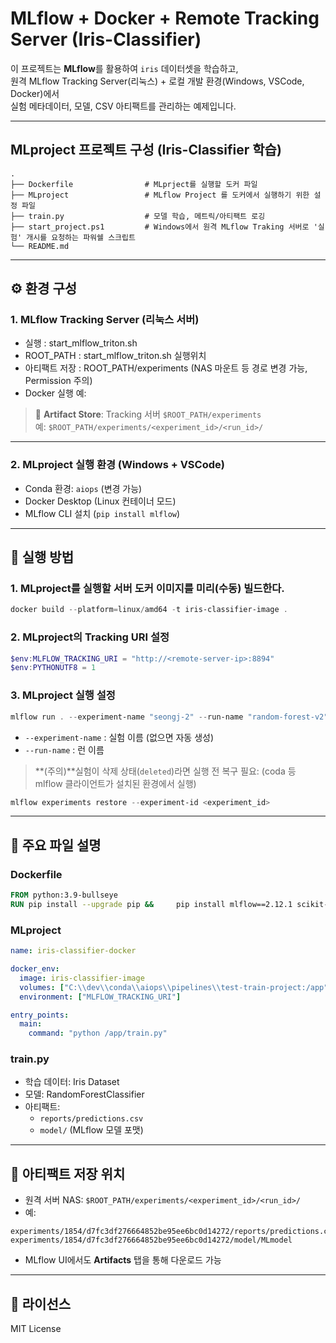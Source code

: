 # MLflow + Docker + Remote Tracking Server (Iris-Classifier)

이 프로젝트는 **MLflow**를 활용하여 `iris` 데이터셋을 학습하고,  
원격 MLflow Tracking Server(리눅스) + 로컬 개발 환경(Windows, VSCode, Docker)에서  
실험 메타데이터, 모델, CSV 아티팩트를 관리하는 예제입니다.

---

## MLproject 프로젝트 구성 (Iris-Classifier 학습)

```
.
├── Dockerfile                # MLprject를 실행할 도커 파일
├── MLproject                 # MLflow Project 를 도커에서 실행하기 위한 설정 파일
├── train.py                  # 모델 학습, 메트릭/아티팩트 로깅
├── start_project.ps1         # Windows에서 원격 MLflow Traking 서버로 '실험' 개시를 요청하는 파워쉘 스크립트
└── README.md
```

---

## ⚙️ 환경 구성

### 1. MLflow Tracking Server (리눅스 서버)
- 실행 : start_mlflow_triton.sh
- ROOT_PATH : start_mlflow_triton.sh 실행위치
- 아티팩트 저장 : ROOT_PATH/experiments (NAS 마운트 등 경로 변경 가능, Permission 주의)
- Docker 실행 예:

> 📂 **Artifact Store**: Tracking 서버 `$ROOT_PATH/experiments`  
> 예: `$ROOT_PATH/experiments/<experiment_id>/<run_id>/`

---

### 2. MLproject 실행 환경 (Windows + VSCode)
- Conda 환경: `aiops` (변경 가능)
- Docker Desktop (Linux 컨테이너 모드)
- MLflow CLI 설치 (`pip install mlflow`)

---

## 🚀 실행 방법

### 1. MLproject를 실행할 서버 도커 이미지를 미리(수동) 빌드한다.
```powershell
docker build --platform=linux/amd64 -t iris-classifier-image .
```

### 2. MLproject의 Tracking URI 설정
```start_projects.ps1
$env:MLFLOW_TRACKING_URI = "http://<remote-server-ip>:8894"
$env:PYTHONUTF8 = 1
```

### 3. MLproject 실행 설정
```start_projects.ps1
mlflow run . --experiment-name "seongj-2" --run-name "random-forest-v2"
```
- `--experiment-name` : 실험 이름 (없으면 자동 생성)
- `--run-name` : 런 이름

> **(주의)**실험이 삭제 상태(`deleted`)라면 실행 전 복구 필요: (coda 등 mlflow 클라이언트가 설치된 환경에서 실행)
```restore_experiment.ps1
mlflow experiments restore --experiment-id <experiment_id>
```

---

## 📄 주요 파일 설명

### **Dockerfile**
```dockerfile
FROM python:3.9-bullseye
RUN pip install --upgrade pip &&     pip install mlflow==2.12.1 scikit-learn
```

### **MLproject**
```yaml
name: iris-classifier-docker

docker_env:
  image: iris-classifier-image
  volumes: ["C:\\dev\\conda\\aiops\\pipelines\\test-train-project:/app"]
  environment: ["MLFLOW_TRACKING_URI"]

entry_points:
  main:
    command: "python /app/train.py"
```

### **train.py**
- 학습 데이터: Iris Dataset
- 모델: RandomForestClassifier
- 아티팩트:
  - `reports/predictions.csv`
  - `model/` (MLflow 모델 포맷)

---

## 📂 아티팩트 저장 위치
- 원격 서버 NAS: `$ROOT_PATH/experiments/<experiment_id>/<run_id>/`
- 예:
```
experiments/1854/d7fc3df276664852be95ee6bc0d14272/reports/predictions.csv
experiments/1854/d7fc3df276664852be95ee6bc0d14272/model/MLmodel
```
- MLflow UI에서도 **Artifacts** 탭을 통해 다운로드 가능

---

## 📜 라이선스
MIT License

